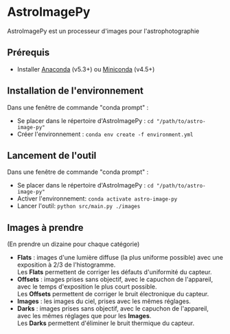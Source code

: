 # AstroImagePy

AstroImagePy est un processeur d'images pour l'astrophotographie

## Prérequis
- Installer [Anaconda](https://www.anaconda.com/download/) (v5.3+) ou [Miniconda](https://conda.io/miniconda.html) (v4.5+)

## Installation de l'environnement
Dans une fenêtre de commande "conda prompt" :
- Se placer dans le répertoire d'AstroImagePy : `cd "/path/to/astro-image-py"`
- Créer l'environnement : `conda env create -f environment.yml`

## Lancement de l'outil
Dans une fenêtre de commande "conda prompt" :
- Se placer dans le répertoire d'AstroImagePy : `cd "/path/to/astro-image-py"`
- Activer l'environnement: `conda activate astro-image-py` 
- Lancer l'outil: `python src/main.py ./images`

## Images à prendre
(En prendre un dizaine pour chaque catégorie)
- **Flats** : images d'une lumière diffuse (la plus uniforme possible) avec une exposition à 2/3 de l'histogramme.<br>
Les **Flats** permettent de corriger les défauts d'uniformité du capteur.
- **Offsets** : images prises sans objectif, avec le capuchon de l'appareil, avec le temps d'exposition le plus court possible.<br>
Les **Offsets** permettent de corriger le bruit électronique du capteur.
- **Images** : les images du ciel, prises avec les mêmes réglages.
- **Darks** : images prises sans objectif, avec le capuchon de l'appareil, avec les mêmes réglages que pour les **Images**.<br>
Les **Darks** permettent d'éliminer le bruit thermique du capteur.
